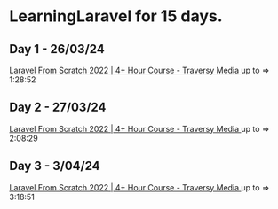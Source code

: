 # LearningLaravel for 15 days.

## Day 1 - 26/03/24
<a href="https://www.youtube.com/watch?v=MYyJ4PuL4pY" target="_blank">Laravel From Scratch 2022 | 4+ Hour Course - Traversy Media </a> up to => 1:28:52

## Day 2 - 27/03/24
<a href="https://www.youtube.com/watch?v=MYyJ4PuL4pY" target="_blank">Laravel From Scratch 2022 | 4+ Hour Course - Traversy Media </a> up to => 2:08:29

## Day 3 - 3/04/24
<a href="https://youtu.be/MYyJ4PuL4pY?feature=shared&t=11941" target="_blank">Laravel From Scratch 2022 | 4+ Hour Course - Traversy Media </a> up to => 3:18:51
